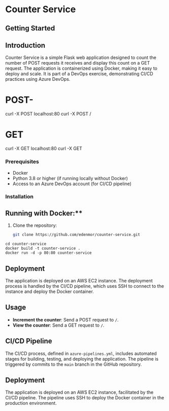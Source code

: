 # Counter Service

## Getting Started

## Introduction
Counter Service is a simple Flask web application designed to count the number of POST requests it receives and display this count on a GET request. The application is containerized using Docker, making it easy to deploy and scale. It is part of a DevOps exercise, demonstrating CI/CD practices using Azure DevOps.


# POST- 
curl -X POST localhost:80
curl -X POST <ec2-address>/

# GET
curl -X GET localhost:80
curl -X GET <ec2-adresss>

### Prerequisites
- Docker
- Python 3.8 or higher (if running locally without Docker)
- Access to an Azure DevOps account (for CI/CD pipeline)

### Installation

## Running with Docker:**
1. Clone the repository:
   ```sh
   git clone https://github.com/edenmor/counter-service.git
```
cd counter-service
docker build -t counter-service .
docker run -d -p 80:80 counter-service
```


## Deployment

The application is deployed on an AWS EC2 instance. The deployment process is handled by the CI/CD pipeline, which uses SSH to connect to the instance and deploy the Docker container.

## Usage
- **Increment the counter**: Send a POST request to `/`.
- **View the counter**: Send a GET request to `/`.

## CI/CD Pipeline
The CI/CD process, defined in `azure-pipelines.yml`, includes automated stages for building, testing, and deploying the application. The pipeline is triggered by commits to the `main` branch in the GitHub repository.

## Deployment
The application is deployed on an AWS EC2 instance, facilitated by the CI/CD pipeline. The pipeline uses SSH to deploy the Docker container in the production environment.
